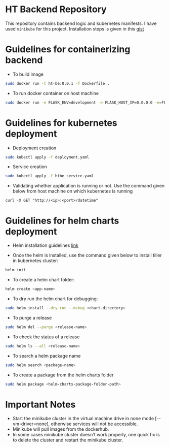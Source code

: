 # HT Backend Repository

This repository contains backend logic and kubernetes manifests. I have used `minikube` for this project. Installation steps is given in this [gist](https://gist.github.com/aliartiza75/3a34f059de62c7de04727dae6a363ea8)

# Guidelines for containerizing backend 

* To build image
```bash
sudo docker run -t ht-be:0.0.1 -f Dockerfile .
```

* To run docker container on host machine
```bash
sudo docker run -e FLASK_ENV=development -e FLASK_HOST_IP=0.0.0.0 -e=FLASK_HOST_PORT=5001 -e Name=Irtiza -p 1001:5001 ht-be:0.0.1
```

# Guidelines for kubernetes deployment

* Deployment creation
```bash
sudo kubectl apply -f deployment.yaml
```

* Service creation
```bash
sudo kubectl apply -f htbe_service.yaml 
```

* Validating whether application is running or not. Use the command given below from host machine on which kubernetes is running
```
curl -X GET "http://<ip>:<port>/datetime"
```

# Guidelines for helm charts deployment
* Helm installation guidelines [link](https://helm.sh/docs/install/#installing-the-helm-client)

* Once the helm is installed, use the command given below to install tiller in kubernetes cluster:
```bash
helm init
```

* To create a helm chart folder:

```bash
helm create <app-name>
```

* To dry run the helm chart for debugging:
```bash
sudo helm install --dry-run --debug <chart-directory> 
```

* To purge a release
```bash
sudo helm del --purge <release-name>
```

* To check the status of a release
```bash
sudo helm ls --all <release-name>
```

* To search a helm package name
```bash
sudo helm search <package-name>
```

* To create a package from the helm charts folder
```bash
sudo helm package <helm-charts-package-folder-path>
```


# Important Notes
* Start the minikube cluster in the virtual machine drive in none mode [--vm-driver=none], otherwise services will not be accessible.
* Minikube will pull images from the dockerhub.
* In some cases minikube cluster doesn't work properly, one quick fix is to delete the cluster and restart the minikube cluster.
